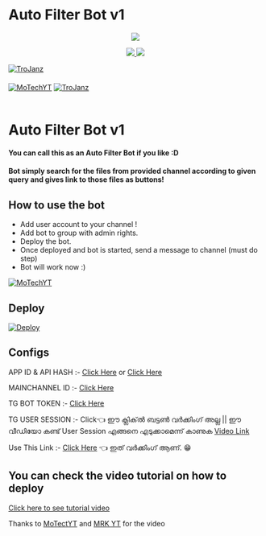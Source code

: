 # Auto Filter Bot v1

<p align="center">
  <a href="https://www.python.org">
    <img src="http://ForTheBadge.com/images/badges/made-with-python.svg">

  </a>
</p>
<p align="center">
  <a href="https://github.com/TroJanzHEX/Auto-Filter-Bot/stargazers">
    <img src="https://img.shields.io/github/stars/MRK-YT/Auto-Filter-Bot?style=social">

  </a>
  
  <a href="https://github.com/muhammad/Auto-Filter-Bot/fork">
    <img src="https://img.shields.io/github/forks/MRK-YT/Auto-Filter-Bot?label=Fork&style=social">

  </a>  
</p>

[![TroJanz](https://img.shields.io/badge/MoTechYT-Channel-orange?style=for-the-badge&logo=telegram)](https://telegram.dog/Mo_Tech_YT)  
ㅤㅤㅤㅤㅤㅤㅤ  
[![MoTechYT](https://img.shields.io/badge/MoTech-Support-red?style=flat&logo=telegram)](https://telegram.dog/Mo_Tech_YT)  [![TroJanz](https://img.shields.io/badge/Youtube-channel-red?style=flat&logo=Youtube)](https://youtube.com/channel/UCmGBpXoM-OEm-FacOccVKgQ)  
ㅤㅤㅤㅤㅤㅤㅤ  

# Auto Filter Bot v1

#### You can call this as an Auto Filter Bot if you like :D
#### Bot simply search for the files from provided channel according to given query and gives link to those files as buttons!

## How to use the bot
* Add user account to your channel !
* Add bot to group with admin rights.
* Deploy the bot.
* Once deployed and bot is started, send a message to channel (must do step)
* Bot will work now :)

[![MoTechYT](https://img.shields.io/badge/Connect-Telegram-red?style=flat&logo=telegram)](https://telegram.dog/Mrk_yt)


## Deploy


[![Deploy](https://www.herokucdn.com/deploy/button.svg)](https://heroku.com/deploy?template=https://github./com/mmuhammadniyaf/Auto-Filter-Bot)



## Configs

APP ID & API HASH :- [Click Here](https://telegram.dog/UseTGSBot) or [Click Here](https://my.telegram.org/auth)

MAINCHANNEL ID    :- [Click Here](https://telegram.dog/ChannelIDHEXbot)

TG BOT TOKEN      :- [Click Here](https://telegram.dog/BotFather) 

TG USER SESSION   :- Click👈 ഈ ക്ലിക്ൽ ബട്ടൺ വർക്കിംഗ്‌ അല്ല  || ഈ വീഡിയോ കണ്ട് User Session എങ്ങനെ എടുക്കാമെന്ന് കാണുക [Video Link](https://youtu.be/WUN_12-dYOM)

Use This Link     :- [Click Here](https://repl.it/@prgofficial/String-Gen) 👈 ഇത് വർക്കിംഗ്‌ ആണ്. 😁

## You can check the video tutorial on how to deploy

[Click here to see tutorial video](https://youtu.be/d_oX4b7ucWM)

Thanks to [MoTectYT](https://telegram.dog/MO_TECH_YT) and [MRK YT](https://telegram.dog/MRK_YT) for the video
